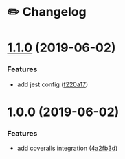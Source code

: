 # ✏️ Changelog

# [1.1.0](https://github.com/ciklum-digital/module-skeleton/compare/v1.0.0...v1.1.0) (2019-06-02)


### Features

* add jest config ([f220a17](https://github.com/ciklum-digital/module-skeleton/commit/f220a17))

# 1.0.0 (2019-06-02)


### Features

* add coveralls integration ([4a2fb3d](https://github.com/ciklum-digital/module-skeleton/commit/4a2fb3d))
